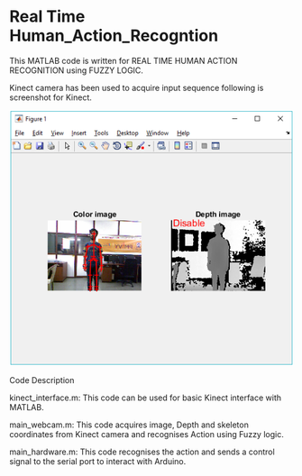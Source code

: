 # Real Time Human_Action_Recogntion

This MATLAB code is written for REAL TIME HUMAN ACTION RECOGNITION using FUZZY LOGIC.

Kinect camera has been used to acquire input sequence following is screenshot for Kinect.


<img src="Images/screenshot1.png" width = 700>



Code Description

kinect_interface.m: This code can be used for basic Kinect interface with MATLAB.

main_webcam.m: This code acquires image, Depth and skeleton coordinates from Kinect camera and recognises Action using Fuzzy logic.

main_hardware.m: This code recognises the action and sends a control signal to the serial port to interact with Arduino.
